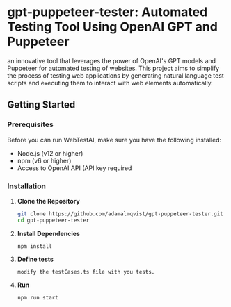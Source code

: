 # gpt-puppeteer-tester: Automated Testing Tool Using OpenAI GPT and Puppeteer
 
an innovative tool that leverages the power of OpenAI's GPT models and Puppeteer for automated testing of websites. This project aims to simplify the process of testing web applications by generating natural language test scripts and executing them to interact with web elements automatically.

## Getting Started

### Prerequisites

Before you can run WebTestAI, make sure you have the following installed:
- Node.js (v12 or higher)
- npm (v6 or higher)
- Access to OpenAI API (API key required

### Installation

1. **Clone the Repository**
    ```bash
    git clone https://github.com/adamalmqvist/gpt-puppeteer-tester.git
    cd gpt-puppeteer-tester
    ```

2. **Install Dependencies**
    ```
    npm install
    ```
3. **Define tests**
    ```
    modify the testCases.ts file with you tests.
    ```

3. **Run**
    ```
    npm run start
    ```
